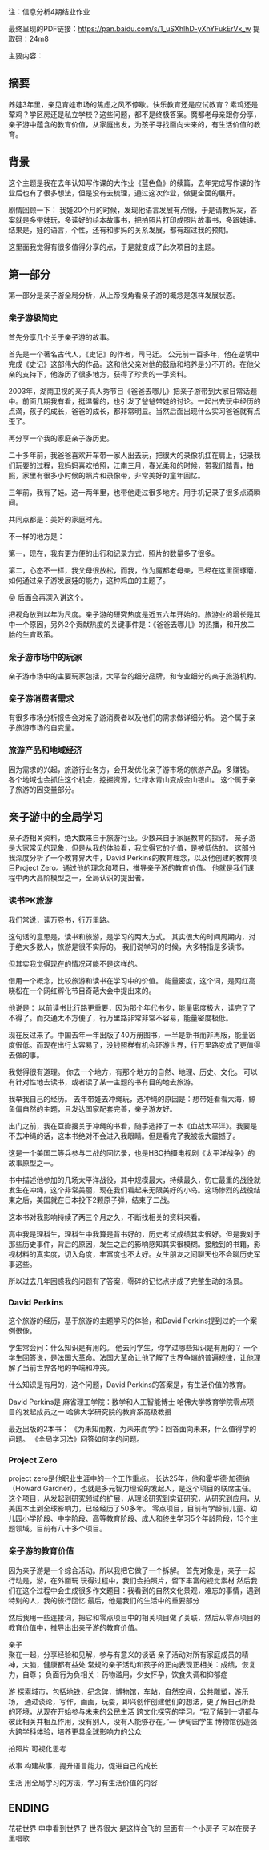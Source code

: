 注：信息分析4期结业作业

最终呈现的PDF链接：https://pan.baidu.com/s/1_uSXhlhD-yXhYFukErVx_w 提取码：24m8

主要内容：

## 摘要
养娃3年里，亲见育娃市场的焦虑之风不停歇。快乐教育还是应试教育？素鸡还是荤鸡？学区房还是私立学校？这些问题，都不是终极答案。魔都老母亲跟你分享，亲子游中蕴含的教育价值，从家庭出发，为孩子寻找面向未来的，有生活价值的教育。

## 背景

这个主题是我在去年认知写作课的大作业《蓝色鱼》的续篇，去年完成写作课的作业后也有了很多想法，但是没有去梳理，通过这次作业，做更全面的展开。

剧情回顾一下：
我娃20个月的时候，发现他语言发展有点慢，于是请教妈友，答案就是多带娃玩，多读好的绘本故事书，把拍照片打印成照片故事书，多跟娃讲。结果是，娃的语言，个性，还有和爹妈的关系发展，都有超过我的预期。

这里面我觉得有很多值得分享的点，于是就变成了此次项目的主题。

## 第一部分 

第一部分是亲子游全局分析，从上帝视角看亲子游的概念是怎样发展状态。

### 亲子游极简史

首先分享几个关于亲子游的故事。

首先是一个著名古代人，《史记》的作者，司马迁。
公元前一百多年，他在逆境中完成《史记》这部伟大的作品。这和他父亲对他的鼓励和培养是分不开的。在他父亲的支持下，他游历了很多地方，获得了珍贵的一手资料。

2003年，湖南卫视的亲子真人秀节目《爸爸去哪儿》把亲子游带到大家日常话题中。前面几期我有看，挺温馨的，也引发了爸爸带娃的讨论。一起出去玩中经历的点滴，孩子的成长，爸爸的成长，都非常明显。当然后面出现什么实习爸爸就有点歪了。

再分享一个我的家庭亲子游历史。

二十多年前，我爸爸喜欢开车带一家人出去玩，把很大的录像机扛在肩上，记录我们玩耍的过程，我妈妈喜欢拍照，江南三月，春光柔和的时候，带我们踏青，拍照，家里有很多小时候的照片和录像带，非常美好的童年回忆。

三年前，我有了娃。这一两年里，也带他走过很多地方。用手机记录了很多点滴瞬间。

共同点都是：美好的家庭时光。

不一样的地方是：

第一，现在，我有更方便的出行和记录方式，照片的数量多了很多。

第二，心态不一样，我父母很放松，而我，作为魔都老母亲，已经在这里面琢磨，如何通过亲子游发展娃的能力，这种鸡血的主题了。

😝 后面会再深入讲这个。

把视角放到以年为尺度。亲子游的研究热度是近五六年开始的。旅游业的增长是其中一个原因，另外2个贡献热度的关键事件是：《爸爸去哪儿》的热播，和开放二胎的生育政策。

### 亲子游市场中的玩家

亲子游市场中的主要玩家包括，大平台的细分品牌，和专业细分的亲子旅游机构。

### 亲子游消费者需求

有很多市场分析报告会对亲子游消费者以及他们的需求做详细分析。
这个属于亲子旅游市场的自变量。

### 旅游产品和地域经济

因为需求的兴起，旅游行业各方，会开发优化亲子游市场的旅游产品，多赚钱。
各个地域也会抓住这个机会，挖掘资源，让绿水青山变成金山银山。
这个属于亲子旅游的因变量部分。

## 亲子游中的全局学习

亲子游相关资料，绝大数来自于旅游行业。少数来自于家庭教育的探讨。
亲子游是大家常见的现象，但是从我的体验看，我觉得它的价值，是被低估的。
这部分我深度分析了一个教育界大牛，David Perkins的教育理念，以及他创建的教育项目Project Zero。通过他的理念和项目，推导亲子游的教育价值。
他就是我们课程中两大高阶模型之一，全局认识的提出者。

### 读书PK旅游
我们常说，读万卷书，行万里路。

这句话的意思是，读书和旅游，是学习的两大方式。
其实很大的时间周期内，对于绝大多数人，旅游是很不实际的。
我们说学习的时候，大多特指是多读书。

但其实我觉得现在的情况可能不是这样的。

借用一个概念，比较旅游和读书在学习中的价值。
能量密度，这个词，是网红高晓松在一个网红孵化节目奇葩大会中提出来的。

他说是：
以前读书比行路更重要，因为那个年代书少，能量密度极大，读完了了不得了。而交通太不方便了，行万里路非常非常不容易，能量密度极低。

现在反过来了。中国去年一年出版了40万册图书，一半是新书而非再版，能量密度很低。而现在出行太容易了，没钱照样有机会环游世界，行万里路变成了更值得去做的事。

我觉得很有道理。
你去一个地方，有那个地方的自然、地理、历史、文化。
可以有针对性地去读书，或者读了某一主题的书有目的地去旅游。

我举我自己的经历。
去年带娃去冲绳玩，选冲绳的原因是：想带娃看看大海，鲸鱼偏自然的主题，且发达国家配套完善，亲子游友好。

出门之前，我在豆瓣搜关于冲绳的书看，随手选择了一本《血战太平洋》。我要是不去冲绳的话，这本书绝对不会进入我眼睛。但是看完了我被极大震撼了。

这是一个美国二等兵参与二战的回忆录，也是HBO拍摄电视剧《太平洋战争》的故事原型之一。

书中描述他参加的几场太平洋战役，其中规模最大，持续最久，伤亡最重的战役就发生在冲绳，这个非常美丽，现在我们看起来无限美好的小岛。这场惨烈的战役结束之后，美国就在日本投下2颗原子弹，结束了二战。

这本书对我影响持续了两三个月之久，不断找相关的资料来看。

高中我是理科生，理科生中我算是背书好的，历史考试成绩其实很好。但是我对于那些历史事件，背后的原因，发生之后的影响感知其实很模糊。接触到的书籍，影视材料的真实度，切入角度，丰富度也不太好。女生朋友之间聊天也不会聊历史军事这些。

所以过去几年困惑我的问题有了答案，零碎的记忆点拼成了完整生动的场景。

### David Perkins
这个旅游的经历，基于旅游的主题学习的体验，和David Perkins提到过的一个案例很像。

学生常会问：什么知识是有用的。
他去问学生，你学过哪些知识是有用的？
一个学生回答说，是法国大革命。法国大革命让他了解了世界争端的普遍规律，让他理解了当前世界各地的争端和冲突。

什么知识是有用的，这个问题，David Perkins的答案是，有生活价值的教育。

David Perkins是
麻省理工学院：数学和人工智能博士
哈佛大学教育学院零点项目的发起成员之一
哈佛大学研究院的教育系高级教授

最近出版的2本书：
《为未知而教，为未来而学》：回答面向未来，什么值得学的问题。
《全局学习法》回答如何学的问题。


### Project Zero
project zero是他职业生涯中的一个工作重点。
长达25年，他和霍华德·加德纳（Howard Gardner），也就是多元智力理论的发起人，是这个项目的联席主任。
这个项目，从发起到研究领域的扩展，从理论研究到实证研究，从研究到应用，从美国本土到全球影响力，已经经历了50多年。
零点项目，目前有学龄前儿童、幼儿园小学阶段、中学阶段、高等教育阶段、成人和终生学习5个年龄阶段，13个主题领域。目前有八十多个项目。


### 亲子游的教育价值
因为亲子游是一个综合活动。所以我把它做了一个拆解。
首先对象是，亲子一起
行动是，游，在外面玩
玩得过程中，我们会拍照片，留下丰富的视觉素材
然后我们在这个过程中会生成很多作文题目：我看到的自然文化景观，难忘的事情，遇到特别的人，我的旅行回忆
最后，他是我们的生活中的重要部分

然后我用一些连接词，把它和零点项目中的相关项目做了关联，然后从零点项目的教育价值中，推导出出亲子游的教育价值。

亲子	
聚在一起，分享经验和见解，参与有意义的谈话
亲子活动对所有家庭成员的精神，大脑，健康都有益处
常规的亲子活动和孩子的正向表现正相关：成绩，恢复力，自尊；
负面行为负相关：药物滥用，少女怀孕，饮食失调和抑郁症

游
探索城市，包括地铁，纪念碑，博物馆，车站，自然空间，公共雕塑，游乐场，
通过谈论，写作，画画，玩耍，即兴创作创建他们的想法，更了解自己所处的环境，从现在开始参与未来的公民生活
跨文化探究的学习。“我了解到一切都与彼此相关并相互作用，没有别人，没有人能够存在。”— 伊甸园学生
博物馆创造强大跨学科体验，培养更具全球影响力的公众

拍照片
可视化思考

故事
构建故事，提升语言能力，促进自己的成长

生活
用全局学习的方法，学习有生活价值的内容

## ENDING 

花花世界
申申看到世界了
世界很大
是这样会飞的
里面有一个小房子
可以在房子里唱歌
